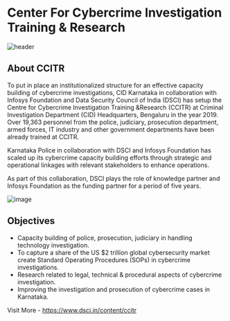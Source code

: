 # Center For Cybercrime Investigation Training & Research
![header](https://github.com/ccitr-19/ccitr-19/assets/148199537/6b75327e-b678-4aff-b941-a999b2b5821e)

## About CCITR
To put in place an institutionalized structure for an effective capacity building of cybercrime investigations, CID Karnataka in collaboration with Infosys Foundation and Data Security Council of India (DSCI) has setup the Centre for Cybercrime Investigation Training &Research (CCITR) at Criminal Investigation Department (CID) Headquarters, Bengaluru in the year 2019. Over 19,363 personnel from the police, judiciary, prosecution department, armed forces, IT industry and other government departments have been already trained at CCITR.

Karnataka Police in collaboration with DSCI and Infosys Foundation has scaled up its cybercrime capacity building efforts through strategic and operational linkages with relevant stakeholders to enhance operations.

As part of this collaboration, DSCI plays the role of knowledge partner and Infosys Foundation as the funding partner for a period of five years.

![image](https://github.com/ccitr-19/ccitr-19/assets/148199537/d0df9cdd-130b-4915-8ef1-ab443f018594)

## Objectives
- Capacity building of police, prosecution, judiciary in handling technology investigation.
- To capture a share of the US $2 trillion global cybersecurity market create Standard Operating Procedures (SOPs) in cybercrime investigations.
- Research related to legal, technical & procedural aspects of cybercrime investigation.
- Improving the investigation and prosecution of cybercrime cases in Karnataka.

Visit More - https://www.dsci.in/content/ccitr
